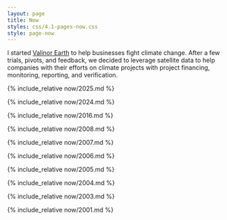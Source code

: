 ```yaml
---
layout: page
title: Now
styles: css/4.1-pages-now.css
style: page-now
---
```


<div class="now-now" markdown="1">

I started <a href="https://valinor.earth">Valinor Earth</a> to help businesses fight climate change. After a few trials, pivots, and feedback, we decided to leverage satellite data to help companies with their efforts on climate projects with project financing, monitoring, reporting, and verification.

</div>

{% include_relative now/2025.md %}

{% include_relative now/2024.md %}

{% include_relative now/2016.md %}

{% include_relative now/2008.md %}

{% include_relative now/2007.md %}

{% include_relative now/2006.md %}

{% include_relative now/2005.md %}

{% include_relative now/2004.md %}

{% include_relative now/2003.md %}

{% include_relative now/2001.md %}